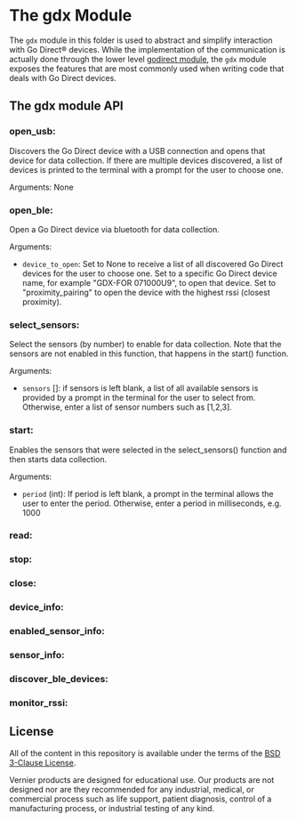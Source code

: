 # The gdx Module

The `gdx` module in this folder is used to abstract and simplify interaction with Go Direct® devices. While the implementation of the communication is actually done through the lower level [godirect module](https://pypi.org/project/godirect/), the `gdx` module exposes the features that are most commonly used when writing code that deals with Go Direct devices.

## The gdx module API

### open_usb:
Discovers the Go Direct device with a USB connection and opens that device for data collection. If there are multiple devices discovered, a list of devices is printed to the terminal with a prompt for the user to choose one.

Arguments: None

### open_ble:
Open a Go Direct device via bluetooth for data collection.

Arguments: 
- `device_to_open`: Set to None to receive a list of all discovered Go Direct devices for the user to choose one. Set to a specific Go Direct device name, for example "GDX-FOR 071000U9", to open that device. Set to "proximity_pairing" to open the device with the highest rssi (closest proximity).

### select_sensors:
Select the sensors (by number) to enable for data collection. Note that the sensors are not enabled in this function, that happens in the start() function.

Arguments:
- `sensors` []: if sensors is left blank, a list of all available sensors is provided by a prompt in the terminal for the user to select from. Otherwise, enter a list of sensor numbers such as [1,2,3].

### start:
Enables the sensors that were selected in the select_sensors() function and then starts data collection.

Arguments: 
- `period` (int): If period is left blank, a prompt in the terminal allows the user to enter the period. Otherwise, enter a period in milliseconds, e.g. 1000

### read:

### stop:

### close:

### device_info:

### enabled_sensor_info:

### sensor_info:

### discover_ble_devices:

### monitor_rssi:

## License

All of the content in this repository is available under the terms of the [BSD 3-Clause License](../../LICENSE).

Vernier products are designed for educational use. Our products are not designed nor are they recommended for any industrial, medical, or commercial process such as life support, patient diagnosis, control of a manufacturing process, or industrial testing of any kind.
